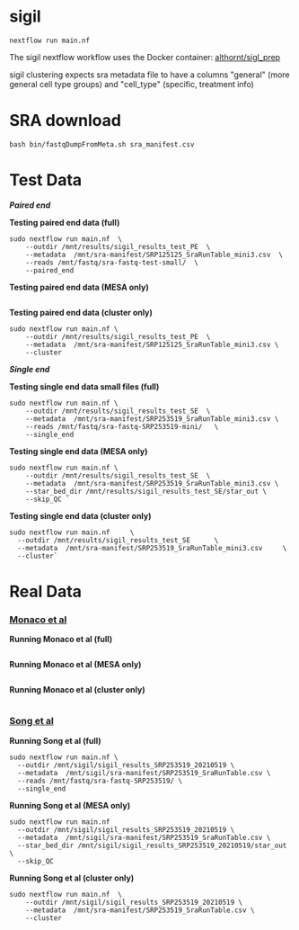 # sigil

`nextflow run main.nf`

The sigil nextflow workflow uses the Docker container:  [althornt/sigl_prep](https://hub.docker.com/r/althornt/sigl_prep)

sigil clustering expects sra metadata file to have a columns "general" (more general cell type groups) and "cell_type" (specific, treatment info)

# SRA download

`bash bin/fastqDumpFromMeta.sh sra_manifest.csv`





# Test Data

_**Paired end**_


**Testing paired end data (full)**
```
sudo nextflow run main.nf  \
    --outdir /mnt/results/sigil_results_test_PE  \
    --metadata  /mnt/sra-manifest/SRP125125_SraRunTable_mini3.csv  \
    --reads /mnt/fastq/sra-fastq-test-small/  \
    --paired_end
```


**Testing paired end data (MESA only)**

```
```


**Testing paired end data (cluster only)**
```
sudo nextflow run main.nf \
    --outdir /mnt/results/sigil_results_test_PE  \
    --metadata  /mnt/sra-manifest/SRP125125_SraRunTable_mini3.csv \
    --cluster
```


_**Single end**_

**Testing single end data small files (full)**
```
sudo nextflow run main.nf \
    --outdir /mnt/results/sigil_results_test_SE  \
    --metadata  /mnt/sra-manifest/SRP253519_SraRunTable_mini3.csv \
    --reads /mnt/fastq/sra-fastq-SRP253519-mini/   \
    --single_end
```

**Testing single end data (MESA only)**

```
sudo nextflow run main.nf \
    --outdir /mnt/results/sigil_results_test_SE  \
    --metadata  /mnt/sra-manifest/SRP253519_SraRunTable_mini3.csv \
    --star_bed_dir /mnt/results/sigil_results_test_SE/star_out \
    --skip_QC `
```

**Testing single end data (cluster only)**
```
sudo nextflow run main.nf     \
  --outdir /mnt/results/sigil_results_test_SE      \
  --metadata  /mnt/sra-manifest/SRP253519_SraRunTable_mini3.csv     \
  --cluster`
```

# Real Data

### [Monaco et al](https://www.cell.com/cell-reports/pdf/S2211-1247(19)30059-2.pdf)
**Running Monaco et al (full)**
```

```

**Running Monaco et al (MESA only)**
```

```

**Running Monaco et al (cluster only)**
```

```


### [Song et al](https://www.sciencedirect.com/science/article/pii/S2211124719300592?via%3Dihub)

**Running Song et al (full)**
```
sudo nextflow run main.nf \
  --outdir /mnt/sigil/sigil_results_SRP253519_20210519 \
  --metadata  /mnt/sigil/sra-manifest/SRP253519_SraRunTable.csv \
  --reads /mnt/fastq/sra-fastq-SRP253519/ \
  --single_end
```

**Running Song et al (MESA only)**
```
sudo nextflow run main.nf
  --outdir /mnt/sigil/sigil_results_SRP253519_20210519 \
  --metadata  /mnt/sigil/sra-manifest/SRP253519_SraRunTable.csv \
  --star_bed_dir /mnt/sigil/sigil_results_SRP253519_20210519/star_out \
  --skip_QC
```

  **Running Song et al (cluster only)**
```
sudo nextflow run main.nf  \
    --outdir /mnt/sigil/sigil_results_SRP253519_20210519 \
    --metadata  /mnt/sra-manifest/SRP253519_SraRunTable.csv \
    --cluster
```
